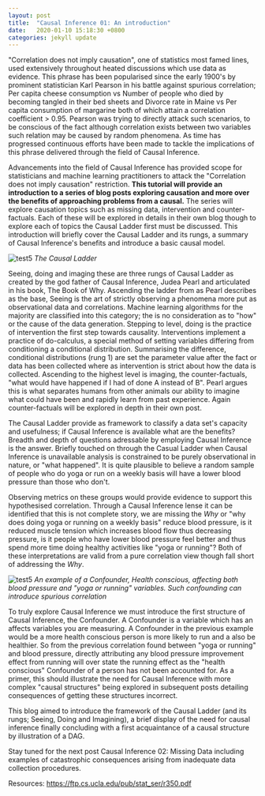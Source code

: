 ```yaml
---
layout: post
title:  "Causal Inference 01: An introduction"
date:   2020-01-10 15:18:30 +0800
categories: jekyll update
---
```


"Correlation does not imply causation", one of statistics most famed lines, used extensively throughout heated discussions which use data as evidence. This phrase has been popularised since the early 1900's by prominent statistician Karl Pearson in his battle against spurious correlation; Per capita cheese consumption vs Number of people who died by becoming tangled in their bed sheets and Divorce rate in Maine vs Per capita consumption of margarine both of which attain a correlation coefficient > 0.95. Pearson was trying to directly attack such scenarios, to be conscious of the fact although correlation exists between two variables such relation may be caused by random phenomena. As time has progressed continuous efforts have been made to tackle the implications of this phrase delivered through the field of Causal Inference.

Advancements into the field of Causal Inference has provided scope for statisticians and machine learning practitioners to attack the "Correlation does not imply causation" restriction. **This tutorial will provide an introduction to a series of blog posts exploring causation and more over the benefits of approaching problems from a causal.** The series will explore causation topics such as missing data, intervention and counter-factuals. Each of these will be explored in details in their own blog though to explore each of topics the Causal Ladder first must be discussed. This introduction will briefly cover the Causal Ladder and its rungs, a summary of Causal Inference's benefits and introduce a basic causal model.


![test5](../../../../../assets/Causal_ladder.png)
*The Causal Ladder*

Seeing, doing and imaging these are three rungs of Causal Ladder as created by the god father of Causal Inference, Judea Pearl and articulated in his book, The Book of Why. Ascending the ladder from as Pearl describes as the base, Seeing is the art of strictly observing a phenomena more put as observational data and correlations. Machine learning algorithms for the majority are classified into this category; the is no consideration as to "how" or the cause of the data generation. Stepping to level, doing is the practice of intervention the first step towards causality. Interventions implement a practice of do-calculus, a special method of setting variables differing from conditioning a conditional distribution. Summarising the difference, conditional distributions (rung 1) are set the parameter value after the fact or data has been collected where as intervention is strict about how the data is collected. Ascending to the highest level is imaging, the counter-factuals, "what would have happened if I had of done A instead of B". Pearl argues this is what separates humans from other animals our ability to imagine what could have been and rapidly learn from past experience. Again counter-factuals will be explored in depth in their own post.

The Causal Ladder provide as framework to classify a data set's capacity and usefulness; if Causal Inference is available what are the benefits? Breadth and depth of questions adressable by employing Causal Inference is the answer. Briefly touched on through the Casual Ladder when Causal Inference is unavailable analysis is constrained to be purely observational in nature, or "what happened". It is quite plausible to believe a random sample of people who do yoga or run on a weekly basis will have a lower blood pressure than those who don't.

Observing metrics on these groups would provide evidence to support this hypothesised correlation. Through a Causal Inference lense it can be identified that this is not complete story, we are missing the *Why* or "why does doing yoga or running on a weekly basis" reduce blood pressure, is it reduced muscle tension which increases blood flow thus decreasing pressure, is it people who have lower blood pressure feel better and thus spend more time doing healthy activities like "yoga or running"? Both of these interpretations are valid from a pure correlation view though fall short of addressing the *Why*.

![test5](../../../../../assets/Causal_model_health.png)
*An example of a Confounder, Health conscious, affecting both blood pressure and "yoga or running" variables. Such confounding can introduce spurious correlation*

To truly explore Causal Inference we must introduce the first structure of Causal Inference, the Confounder. A Confounder is a variable which has an affects variables you are measuring. A Confounder in the previous example would be a more health conscious person is more likely to run and a also be healthier. So from the previous correlation found between "yoga or running" and blood pressure, directly attributing any blood pressure improvement effect from running will over state the running effect as the "health conscious" Confounder of a person has not been accounted for. As a primer, this should illustrate the need for Causal Inference with more complex "causal structures" being explored in subsequent posts detailing consequences of getting these structures incorrect.


This blog aimed to introduce the framework of the Causal Ladder (and its rungs; Seeing, Doing and Imagining), a brief display of the need for causal inference finally concluding with a first acquaintance of a causal structure by illustration of a DAG.


Stay tuned for the next post Causal Inference 02: Missing Data including examples of catastrophic consequences arising from inadequate data collection procedures.




Resources:
https://ftp.cs.ucla.edu/pub/stat_ser/r350.pdf
